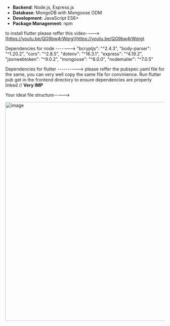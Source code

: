 - **Backend**: Node.js, Express.js
- **Database**: MongoDB with Mongoose ODM
- **Development**: JavaScript ES6+
- **Package Management**: npm

to install flutter please reffer this video----> [https://youtu.be/QG9bw4rWqrg](https://youtu.be/QG9bw4rWqrg)

Dependencies for node ------->
    "bcryptjs": "^2.4.3",
    "body-parser": "^1.20.2",
    "cors": "^2.8.5",
    "dotenv": "^16.3.1",
    "express": "^4.19.2",
    "jsonwebtoken": "^9.0.2",
    "mongoose": "^8.0.0",
    "nodemailer": "^7.0.5"


Dependencies for flutter ---------->
  please reffer the pubspec.yaml file for the same, you can very well copy the same file for convinience.
  Run flutter pub get in the frontend directory to ensure dependencies are properly linked // **Very IMP**

Your ideal file structure----->

<img width="666" height="692" alt="image" src="https://github.com/user-attachments/assets/b35aac5f-38b4-4ca5-9aae-c445badabd37" />





